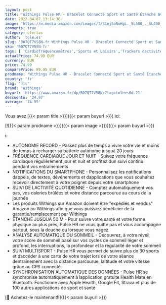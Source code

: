 ```yaml
---
layout: post
title: 'Withings Pulse HR - Bracelet Connecté Sport et Santé Étanche avec Suivi de la Fréquence Cardiaque  de l Activité  du Sport et Analyse du Sommeil  Mixte Adulte  Noir  18 mm'
date: 2022-04-07 13:14:36
image: 'https://m.media-amazon.com/images/I/31njSoNoHgL._SL500_._SL400_.jpg'
comments: true
category: ofertas
author: 'tole.es'
slug: 'B07QT7V58N-fr Withings Pulse HR - Bracelet Connecté Sport et Santé...'
sku: 'B07QT7V58N-fr'
tags: [ 'Cardiofréquencemètres','Sports et Loisirs','Trackers dactivité','withings','Électronique sportive', ]
actualPrice: 74.99 EUR
currency: EUR
price: 74.99
comparePrice: 99.95 EUR
prodname: 'Withings Pulse HR - Bracelet Connecté Sport et Santé Étanche avec Suivi de la Fréquence Cardiaque  de l Activité  du Sport et Analyse du Sommeil  Mixte Adulte  Noir  18 mm'
country: 'fr'
flag: '🇫🇷'
brand: 'Withings'
buyurl: 'https://www.amazon.fr/dp/B07QT7V58N/?tag=tolees0d-21'
descuento: '24.97'
average: '74.99'
---
```


Vous avez [{{< param title >}}]({{< param buyurl >}}) ici:

[![{{< param prodname >}}]({{< param image >}})]({{< param buyurl >}})

ℹ️:

- AUTONOMIE RECORD - Passez plus de temps à vivre votre vie et moins de temps à recharger sa batterie autonome jusquà 20 jours
- FRÉQUENCE CARDIAQUE JOUR ET NUIT - Suivez votre fréquence cardiaque régulièrement jour et nuit et profitez dun suivi continu pendant vos entraînements
- NOTIFICATIONS DU SMARTPHONE - Personnalisez les notifications dappels, de textes, dévénements et dapplications que vous souhaitez recevoir directement à votre poignet depuis votre smartphone
- SUIVI DE LACTIVITÉ QUOTIDIENNE - Comptez automatiquement vos pas, vos calories brûlées et votre distance parcourue au cours de la journée
- Les produits Withings sur Amazon doivent être "expédiés et vendus" Amazon ou Withings afin que vous puissiez bénéficier de la garantie/remplacement par Withings
- ÉTANCHE JUSQUÀ 50 M - Pour suivre votre santé et votre forme physique au plus près, Pulse HR ne vous quitte pas et vous accompagne partout, sous la douche ou lorsque vous nagez
- ANALYSE AUTOMATIQUE DU SOMMEIL - Découvrez, à votre réveil, votre score de sommeil basé sur vos cycles de sommeil léger et profond, les interruptions, la profondeur et la régularité de votre sommeil
- SUIVI MULTISPORT - Pulse HR vous permet de suivre plus de 30 sports et daccéder à une carte de votre trajet lors de votre séance dentraînement avec la distance parcourue, laltitude et votre vitesse grâce au GPS connecté
- SYNCHRONISATION AUTOMATIQUE DES DONNÉES - Pulse HR se synchronise automatiquement à lapplication gratuite Health Mate en Bluetooth. Fonctionne avec Apple Health, Google Fit, Strava et plus de 100 autres applications de sport et santé

[🛒 Achetez-le maintenant!!]({{< param buyurl >}})

